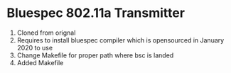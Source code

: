 # Bluespec 802.11a Transmitter
1. Cloned from orignal
1. Requires to install bluespec compiler which is opensourced in January 2020 to use
1. Change Makefile for proper path where bsc is landed
1. Added Makefile
